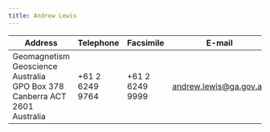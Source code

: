 ```yaml
---
title: Andrew Lewis
---
```


| Address | Telephone | Facsimile | E-mail |
|---------------------------|-----------|-----------|--------|
|Geomagnetism<br/>Geoscience Australia<br/>GPO Box 378<br/>Canberra ACT 2601<br/>Australia|+61 2 6249 9764|+61 2 6249 9999|andrew.lewis@ga.gov.au|

